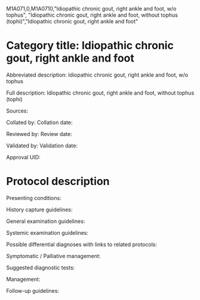 M1A071,0,M1A0710,"Idiopathic chronic gout, right ankle and foot, w/o tophus", "Idiopathic chronic gout, right ankle and foot, without tophus (tophi)","Idiopathic chronic gout, right ankle and foot"
# Category title: Idiopathic chronic gout, right ankle and foot

Abbreviated description: Idiopathic chronic gout, right ankle and foot, w/o tophus

Full description: Idiopathic chronic gout, right ankle and foot, without tophus (tophi)

Sources:

Collated by:
Collation date:

Reviewed by:
Review date:

Validated by:
Validation date:

Approval UID:

# Protocol description

Presenting conditions:

History capture guidelines:

General examination guidelines:

Systemic examination guidelines:

Possible differential diagnoses with links to related protocols:

Symptomatic / Palliative management:

Suggested diagnostic tests:

Management:

Follow-up guidelines:
